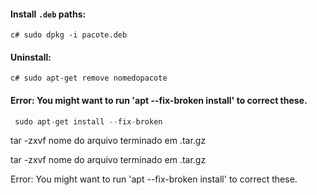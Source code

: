 #### Install `.deb` paths:
```c# sudo dpkg -i pacote.deb```
#### Uninstall:
```c# sudo apt-get remove nomedopacote ```

#### Error: You might want to run 'apt --fix-broken install' to correct these.
```c#
 sudo apt-get install --fix-broken
 ```

tar -zxvf  nome do arquivo terminado em .tar.gz

tar -zxvf  nome do arquivo terminado em .tar.gz

Error: You might want to run 'apt --fix-broken install' to correct these.
